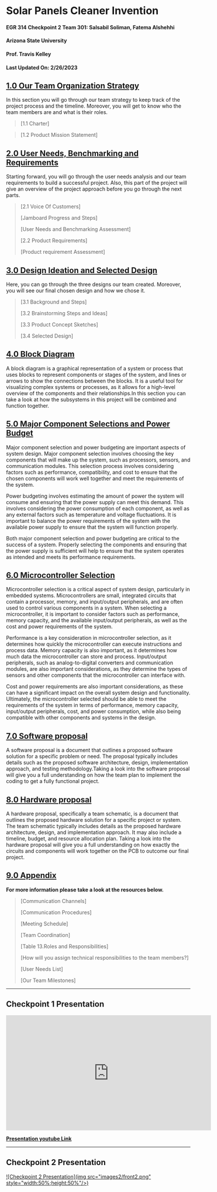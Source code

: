 
<h1> Solar Panels Cleaner Invention</h1>

<h4> EGR 314 Checkpoint 2 Team 301: Salsabil Soliman, Fatema Alshehhi</h4> 

<h4>Arizona State University</h4>

<h4>Prof. Travis Kelley</h4>

<h4> Last Updated On: 2/26/2023</h4>

## [1.0 Our Team Organization Strategy](/team-organization)
In this section you will go through our team strategy to keep track of the 
project process and the timeline. Moreover, you will get to know who the team members are and what is their roles.
> [1.1 Charter]
 
> [1.2 Product Mission Statement]

## [2.0 User Needs, Benchmarking and Requirements](/user-needs)

Starting forward, you will go through the user needs analysis and our
team requirements to build a successful project. Also, this part of the
project will give an overview of the project approach before you go
through the next parts.

> [2.1 Voice Of Customers]
> 
>[Jamboard Progress and Steps]
>
>[User Needs and Benchmarking Assessment]
>
> [2.2 Product Requirements]
>
> [Product requirement Assessment]

## [3.0 Design Ideation and Selected Design](/design-ideation)

Here, you can go through the three designs our team created. Moreover,
you will see our final chosen design and how we chose it.

> [3.1 Background and Steps]
> 
> [3.2 Brainstorming Steps and Ideas]
> 
> [3.3 Product Concept Sketches]
> 
> [3.4 Selected Design]

## [4.0 Block Diagram](block-diagram)

A block diagram is a graphical representation of a system or process that uses blocks to represent components or stages of the system,
and lines or arrows to show the connections between the blocks. It is a useful tool for visualizing complex 
systems or processes, as it allows for a high-level overview of the components and their relationships.In this 
section you can take a look at how the subsystems in this project will be combined and
function together.

## [5.0 Major Component Selections and Power Budget](/component-selection)

Major component selection and power budgeting are important aspects of system design. Major component 
selection involves choosing the key components that will make up the system, such as processors, sensors,
and communication modules. This selection process involves considering factors such as performance,
compatibility, and cost to ensure that the chosen components will work well together and meet the requirements of the system.

Power budgeting involves estimating the amount of power the system will consume and ensuring 
that the power supply can meet this demand. This involves considering the power consumption
of each component, as well as any external factors such as temperature and voltage 
fluctuations. It is important to balance the power requirements of the system with 
the available power supply to ensure that the system will function properly.

Both major component selection and power budgeting are critical to the success of a
system. Properly selecting the components and ensuring that the power supply is 
sufficient will help to ensure that the system operates as intended and meets its performance requirements.

## [6.0 Microcontroller Selection](/microcontroller-selection)
Microcontroller selection is a critical aspect of system design, particularly in embedded systems. Microcontrollers are small, integrated circuits that contain a processor, memory, and input/output peripherals, and are often used to control various components in a system. When selecting a microcontroller, it is important to consider factors such as performance, memory capacity, and the available input/output peripherals, as well as the cost and power requirements of the system.

Performance is a key consideration in microcontroller selection, as it determines how quickly the microcontroller can execute instructions and process data. Memory capacity is also important, as it determines how much data the microcontroller can store and process. Input/output peripherals, such as analog-to-digital converters and communication modules, are also important considerations, as they determine the types of sensors and other components that the microcontroller can interface with.

Cost and power requirements are also important considerations, as these can have a significant impact on the overall system design and functionality. Ultimately, the microcontroller selected should be able to meet the requirements of the system in terms of performance, memory capacity, input/output peripherals, cost, and power consumption, while also being compatible with other components and systems in the design.

## [7.0 Software proposal](/software-proposal)

A software proposal is a document that outlines a proposed software solution for a specific problem or need. The proposal typically includes details such as the proposed software architecture, design, implementation approach, and testing methodology.Taking a look into the software proposal will give you a full 
understanding on how the team plan to implement the coding to get a fully functional project.

## [8.0 Hardware proposal](/hardware-proposal)

A hardware proposal, specifically a team schematic, is a document that outlines the proposed hardware solution for a specific project or system. The team schematic typically includes details as the proposed hardware architecture, design, and implementation approach. It may also include a timeline, budget, and resource allocation plan. Taking a look into the hardware proposal will give you a full 
understanding on how exactly the circuits and components will work 
together on the PCB to outcome our final project.

## [9.0 Appendix](/appendix)

**For more information please take a look at the resources below.**

> [Communication Channels]
>
> [Communication Procedures]
>
> [Meeting Schedule]
>
> [Team Coordination]
>
> [Table 13.Roles and Responsibilities]
>
> [How will you assign technical responsibilities to the team members?]
>
> [User Needs List]
>
> [Our Team Milestones]



---
Checkpoint 1 Presentation
---
<iframe width="560" height="315" src="https://www.youtube.com/embed/ZJIEgCf_MdA" title="YouTube video player" frameborder="0" allow="accelerometer; autoplay; clipboard-write; encrypted-media; gyroscope; picture-in-picture; web-share" allowfullscreen></iframe>
  
[**<span class="underline">Presentation youtube
Link</span>**](https://youtu.be/ZJIEgCf_MdA)

---
Checkpoint 2 Presentation
---
[![Checkpoint 2 Presentation](img src="images2/front2.png" style="width:50%;height:50%"/>)](/checkpoint-2-presentation)
